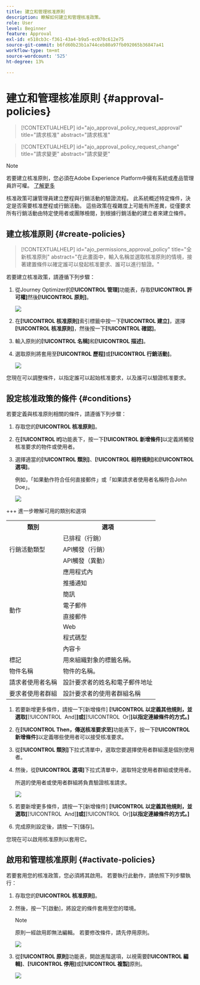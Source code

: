 ```yaml
---
title: 建立和管理核准原則
description: 瞭解如何建立和管理核准政策。
role: User
level: Beginner
feature: Approval
exl-id: e518cb3c-f361-43a4-b9a5-ec070c612e75
source-git-commit: b6fd60b23b1a744ceb80a97fb092065b36847a41
workflow-type: tm+mt
source-wordcount: '525'
ht-degree: 13%

---
```


# 建立和管理核准原則 {#approval-policies}


>[!CONTEXTUALHELP]
>id="ajo_approval_policy_request_approval"
>title="請求核准"
>abstract="請求核准"

>[!CONTEXTUALHELP]
>id="ajo_approval_policy_request_change"
>title="請求變更"
>abstract="請求變更"


>[!NOTE]
>
>若要建立核准原則，您必須在Adobe Experience Platform中擁有系統或產品管理員許可權。 [了解更多](https://experienceleague.adobe.com/en/docs/experience-platform/access-control/home)

核准政策可讓管理員建立歷程與行銷活動的驗證流程。 此系統概述特定條件，決定是否需要核准歷程或行銷活動。 這些政策在複雜度上可能有所差異，從僅要求所有行銷活動由特定使用者或團隊檢閱，到根據行銷活動的建立者來建立條件。

## 建立核准原則 {#create-policies}

>[!CONTEXTUALHELP]
>id="ajo_permissions_approval_policy"
>title="全新核准原則"
>abstract="在此畫面中，輸入名稱並選取核准原則的情境，接著建置條件以確定誰可以發起核准要求、誰可以進行驗證。"

若要建立核准政策，請遵循下列步驟：

1. 從Journey Optimizer的&#x200B;**[!UICONTROL 管理]**&#x200B;功能表，存取&#x200B;**[!UICONTROL 許可權]**&#x200B;然後&#x200B;**[!UICONTROL 原則]**。

   ![](assets/policy_create_1.png)

1. 在&#x200B;**[!UICONTROL 核准原則]**&#x200B;索引標籤中按一下&#x200B;**[!UICONTROL 建立]**，選擇&#x200B;**[!UICONTROL 核准原則]**，然後按一下&#x200B;**[!UICONTROL 確認]**。

1. 輸入原則的&#x200B;**[!UICONTROL 名稱]**&#x200B;和&#x200B;**[!UICONTROL 描述]**。

1. 選取原則將套用至&#x200B;**[!UICONTROL 歷程]**&#x200B;或&#x200B;**[!UICONTROL 行銷活動]**。

   ![](assets/policy_create_2.png)

您現在可以調整條件，以指定誰可以起始核准要求，以及誰可以驗證核准要求。

## 設定核准政策的條件 {#conditions}

若要定義與核准原則相關的條件，請遵循下列步驟：

1. 存取您的&#x200B;**[!UICONTROL 核准原則]**。

1. 在&#x200B;**[!UICONTROL If]**&#x200B;功能表下，按一下&#x200B;**[!UICONTROL 新增條件]**&#x200B;以定義將觸發核准要求的物件或使用者。

1. 選擇適當的&#x200B;**[!UICONTROL 類別]**、**[!UICONTROL 相符規則]**&#x200B;和&#x200B;**[!UICONTROL 選項]**。

   例如，「如果動作符合任何直接郵件」或「如果請求者使用者名稱符合John Doe」。

   ![](assets/policy_condition_1.png)

+++ 進一步瞭解可用的類別和選項
   <table>
    <tr>
      <th>類別</th>
      <th>選項</th>
    </tr>
    <tr>
      <td rowspan="3">行銷活動類型</td>
      <td>已排程（行銷）</td>
    </tr>
    <tr>
    <td>API觸發（行銷）</td>
    </tr>
    <tr>
    <td>API觸發（異動）</td>
    </tr>
    <tr>
    <td rowspan="8">動作</td>
    <td>應用程式內</td>
    </tr>
    <tr>
    <td>推播通知</td>
   </tr>
    <tr>
    <td>簡訊</td>
    </tr>
    <tr>
    <td>電子郵件</td>
    </tr>
    <tr>
    <td>直接郵件</td>
    </tr>
    <tr>
    <td>Web</td>
    </tr>
    <tr>
    <td>程式碼型</td>
    </tr>
    <tr>
    <td>內容卡</td>
    </tr>
    <tr>
    <td>標記</td>
    <td>用來組織對象的標籤名稱。 </td>
    </tr>
    <tr>
    <td>物件名稱</td>
    <td>物件的名稱。</td>
    </tr>
    <tr>
    <td>請求者使用者名稱</td>
    <td>設計要求者的姓名和電子郵件地址</td>
    </tr>
    <tr>
    <td>要求者使用者群組</td>
    <td>設計要求者的使用者群組名稱</td>
    </tr>
    </table>


1. 若要新增更多條件，請按一下[新增條件] **[!UICONTROL 以定義其他規則，並選取[**&#x200B;[!UICONTROL &#x200B; And &#x200B;]&#x200B;**]或[**&#x200B;[!UICONTROL &#x200B; Or &#x200B;]&#x200B;**]以指定連線條件的方式。]**

1. 在&#x200B;**[!UICONTROL Then，傳送核准要求至]**&#x200B;功能表下，按一下&#x200B;**[!UICONTROL 新增條件]**&#x200B;以定義哪些使用者可以接受核准要求。

1. 從&#x200B;**[!UICONTROL 類別]**&#x200B;下拉式清單中，選取您要選擇使用者群組還是個別使用者。

1. 然後，從&#x200B;**[!UICONTROL 選項]**&#x200B;下拉式清單中，選取特定使用者群組或使用者。

   所選的使用者或使用者群組將負責驗證核准請求。

   ![](assets/policy_condition_2.png)

1. 若要新增更多條件，請按一下[新增條件] **[!UICONTROL 以定義其他規則，並選取[**&#x200B;[!UICONTROL &#x200B; And &#x200B;]&#x200B;**]或[**&#x200B;[!UICONTROL &#x200B; Or &#x200B;]&#x200B;**]以指定連線條件的方式。]**

1. 完成原則設定後，請按一下[儲存]。**&#x200B;**

您現在可以啟用核准原則以套用它。

## 啟用和管理核准原則 {#activate-policies}

若要套用您的核准政策，您必須將其啟用。 若要執行此動作，請依照下列步驟執行：

1. 存取您的&#x200B;**[!UICONTROL 核准原則]**。

1. 然後，按一下[啟動]&#x200B;**&#x200B;**，將設定的條件套用至您的環境。

   >[!NOTE]
   >
   >原則一經啟用即無法編輯。 若要修改條件，請先停用原則。

   ![](assets/policy_activate_1.png)

1. 從&#x200B;**[!UICONTROL 原則]**&#x200B;功能表，開啟進階選項，以視需要&#x200B;**[!UICONTROL 編輯]**、**[!UICONTROL 停用]**&#x200B;或&#x200B;**[!UICONTROL 複製]**&#x200B;原則。

   ![](assets/policy_activate_2.png)

